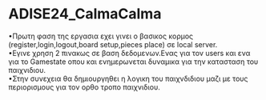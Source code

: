 # ADISE24_CalmaCalma

  •Πρωτη φαση της εργασια εχει γινει ο βασικος κορμος (register,login,logout,board setup,pieces place) σε local server.     
  •Eγινε χρηση 2 πινακως σε βαση δεδομενων.Ενας για τον users και ενα για το Gamestate οπου και ενημερωνεται δυναμικα για την κατασταση του παιχνιδιου.  
  •Στην συνεχεια θα δημιουργηθει η λογικη του παιχνδιδιου μαζι με τους περιορισμους για τον ορθο τροπο παιχνιδιου.  
